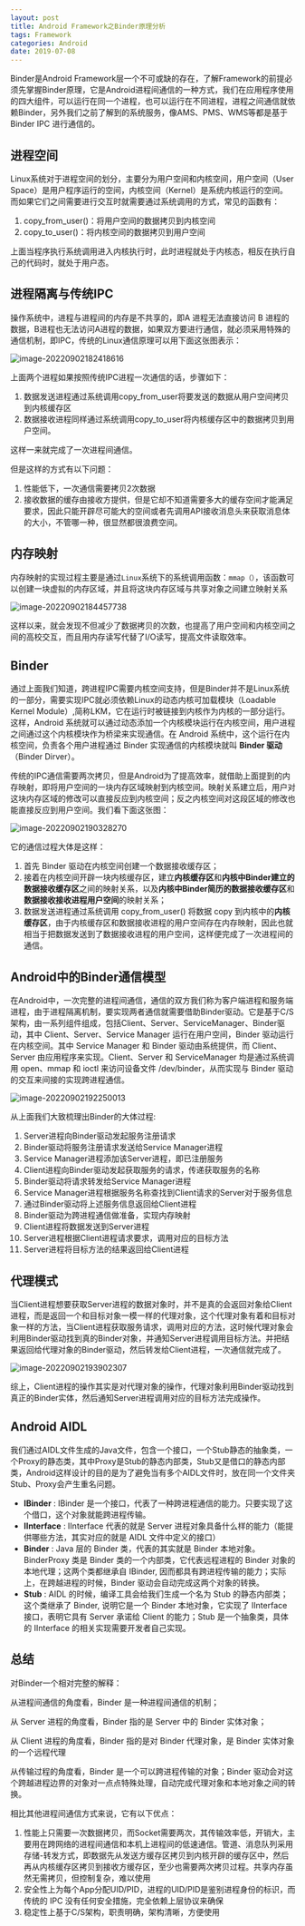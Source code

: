 ```yaml
---
layout: post
title: Android Framework之Binder原理分析
tags: Framework
categories: Android
date: 2019-07-08
--- 
```


Binder是Android Framework层一个不可或缺的存在，了解Framework的前提必须先掌握Binder原理，它是Android进程间通信的一种方式，我们在应用程序使用的四大组件，可以运行在同一个进程，也可以运行在不同进程，进程之间通信就依赖Binder，另外我们之前了解到的系统服务，像AMS、PMS、WMS等都是基于Binder IPC 进行通信的。

## 进程空间

Linux系统对于进程空间的划分，主要分为用户空间和内核空间，用户空间（User Space）是用户程序运行的空间，内核空间（Kernel）是系统内核运行的空间。而如果它们之间需要进行交互时就需要通过系统调用的方式，常见的函数有：

1. copy_from_user()：将用户空间的数据拷贝到内核空间
2. copy_to_user()：将内核空间的数据拷贝到用户空间

上面当程序执行系统调用进入内核执行时，此时进程就处于内核态，相反在执行自己的代码时，就处于用户态。

## 进程隔离与传统IPC

操作系统中，进程与进程间的内存是不共享的，即A 进程无法直接访问 B 进程的数据，B进程也无法访问A进程的数据，如果双方要进行通信，就必须采用特殊的通信机制，即IPC，传统的Linux通信原理可以用下面这张图表示：

![image-20220902182418616](https://tva1.sinaimg.cn/large/e6c9d24ely1h5sfo5sy9yj20yd0oego8.jpg)

上面两个进程如果按照传统IPC进程一次通信的话，步骤如下：

1. 数据发送进程通过系统调用copy_from_user将要发送的数据从用户空间拷贝到内核缓存区
2. 数据接收进程同样通过系统调用copy_to_user将内核缓存区中的数据拷贝到用户空间。

这样一来就完成了一次进程间通信。

但是这样的方式有以下问题：

1. 性能低下，一次通信需要拷贝2次数据
2. 接收数据的缓存由接收方提供，但是它却不知道需要多大的缓存空间才能满足要求，因此只能开辟尽可能大的空间或者先调用API接收消息头来获取消息体的大小，不管哪一种，很显然都很浪费空间。

## 内存映射

内存映射的实现过程主要是通过`Linux`系统下的系统调用函数：`mmap（）`，该函数可以创建一块虚拟的内存区域，并且将这块内存区域与共享对象之间建立映射关系

![image-20220902184457738](https://tva1.sinaimg.cn/large/e6c9d24ely1h5sg9n4v5oj20nr0gq3zz.jpg)

这样以来，就会发现不但减少了数据拷贝的次数，也提高了用户空间和内核空间之间的高校交互，而且用内存读写代替了I/O读写，提高文件读取效率。

## Binder

通过上面我们知道，跨进程IPC需要内核空间支持，但是Binder并不是Linux系统的一部分，需要实现IPC就必须依赖Linux的动态内核可加载模块（Loadable Kernel Module）,简称LKM，它在运行时被链接到内核作为内核的一部分运行。这样，Android 系统就可以通过动态添加一个内核模块运行在内核空间，用户进程之间通过这个内核模块作为桥梁来实现通信。在 Android 系统中，这个运行在内核空间，负责各个用户进程通过 Binder 实现通信的内核模块就叫 **Binder 驱动**（Binder Dirver）。

传统的IPC通信需要两次拷贝，但是Android为了提高效率，就借助上面提到的内存映射，即将用户空间的一块内存区域映射到内核空间。映射关系建立后，用户对这块内存区域的修改可以直接反应到内核空间；反之内核空间对这段区域的修改也能直接反应到用户空间。我们看下面这张图：

![image-20220902190328270](https://tva1.sinaimg.cn/large/e6c9d24ely1h5sgswloltj20wk0noq61.jpg)

它的通信过程大体是这样：

1. 首先 Binder 驱动在内核空间创建一个数据接收缓存区；
2. 接着在内核空间开辟一块内核缓存区，建立**内核缓存区**和**内核中Binder建立的数据接收缓存区**之间的映射关系，以及**内核中Binder简历的数据接收缓存区**和**数据接收接收进程用户空间**的映射关系；
3. 数据发送进程通过系统调用 copy_from_user() 将数据 copy 到内核中的**内核缓存区**，由于内核缓存区和数据接收进程的用户空间存在内存映射，因此也就相当于把数据发送到了数据接收进程的用户空间，这样便完成了一次进程间的通信。

## Android中的Binder通信模型

在Android中，一次完整的进程间通信，通信的双方我们称为客户端进程和服务端进程，由于进程隔离机制，要实现两者通信就需要借助Binder驱动。它是基于C/S 架构，由一系列组件组成，包括Client、Server、ServiceManager、Binder驱动，其中 Client、Server、Service Manager 运行在用户空间，Binder 驱动运行在内核空间。其中 Service Manager 和 Binder 驱动由系统提供，而 Client、Server 由应用程序来实现。Client、Server 和 ServiceManager 均是通过系统调用 open、mmap 和 ioctl 来访问设备文件 /dev/binder，从而实现与 Binder 驱动的交互来间接的实现跨进程通信。

![image-20220902192250013](https://tva1.sinaimg.cn/large/e6c9d24ely1h5shd1tsfej212d0ib75x.jpg)

从上面我们大致梳理出Binder的大体过程:

1. Server进程向Binder驱动发起服务注册请求
2. Binder驱动将服务注册请求发送给Service Manager进程
3. Service Manager进程添加该Server进程，即已注册服务
4. Client进程向Binder驱动发起获取服务的请求，传递获取服务的名称
5. Binder驱动将请求转发给Service Manager进程
6. Service Manager进程根据服务名称查找到Client请求的Server对于服务信息
7. 通过Binder驱动将上述服务信息返回给Client进程
8. Binder驱动为跨进程通信做准备，实现内存映射
9. Client进程将数据发送到Server进程
10. Server进程根据Client进程请求要求，调用对应的目标方法
11. Server进程将目标方法的结果返回给Client进程

## 代理模式

当Client进程想要获取Server进程的数据对象时，并不是真的会返回对象给Client进程，而是返回一个和目标对象一模一样的代理对象，这个代理对象有着和目标对象一样的方法，当Client进程获取服务请求，调用对应的方法，这时候代理对象会利用Binder驱动找到真的Binder对象，并通知Server进程调用目标方法。并把结果返回给代理对象的Binder驱动，然后转发给Client进程，一次通信就完成了。

![image-20220902193902307](https://tva1.sinaimg.cn/large/e6c9d24ely1h5shtwlgcrj20x507fjs6.jpg)

综上，Client进程的操作其实是对代理对象的操作，代理对象利用Binder驱动找到真正的Binder实体，然后通知Server进程调用对应的目标方法完成操作。

## Android AIDL

我们通过AIDL文件生成的Java文件，包含一个接口，一个Stub静态的抽象类，一个Proxy的静态类，其中Proxy是Stub的静态内部类，Stub又是借口的静态内部类，Android这样设计的目的是为了避免当有多个AIDL文件时，放在同一个文件夹Stub、Proxy会产生重名问题。

- **IBinder** : IBinder 是一个接口，代表了一种跨进程通信的能力。只要实现了这个借口，这个对象就能跨进程传输。
- **IInterface** : IInterface 代表的就是 Server 进程对象具备什么样的能力（能提供哪些方法，其实对应的就是 AIDL 文件中定义的接口）
- **Binder** : Java 层的 Binder 类，代表的其实就是 Binder 本地对象。BinderProxy 类是 Binder 类的一个内部类，它代表远程进程的 Binder 对象的本地代理；这两个类都继承自 IBinder, 因而都具有跨进程传输的能力；实际上，在跨越进程的时候，Binder 驱动会自动完成这两个对象的转换。
- **Stub** : AIDL 的时候，编译工具会给我们生成一个名为 Stub 的静态内部类；这个类继承了 Binder, 说明它是一个 Binder 本地对象，它实现了 IInterface 接口，表明它具有 Server 承诺给 Client 的能力；Stub 是一个抽象类，具体的 IInterface 的相关实现需要开发者自己实现。

## 总结

对Binder一个相对完整的解释：

从进程间通信的角度看，Binder 是一种进程间通信的机制；

从 Server 进程的角度看，Binder 指的是 Server 中的 Binder 实体对象；

从 Client 进程的角度看，Binder 指的是对 Binder 代理对象，是 Binder 实体对象的一个远程代理

从传输过程的角度看，Binder 是一个可以跨进程传输的对象；Binder 驱动会对这个跨越进程边界的对象对一点点特殊处理，自动完成代理对象和本地对象之间的转换。

相比其他进程间通信方式来说，它有以下优点：

1. 性能上只需要一次数据拷贝，而Socket需要两次，其传输效率低，开销大，主要用在跨网络的进程间通信和本机上进程间的低速通信。管道、消息队列采用存储-转发方式，即数据先从发送方缓存区拷贝到内核开辟的缓存区中，然后再从内核缓存区拷贝到接收方缓存区，至少也需要两次拷贝过程。共享内存虽然无需拷贝，但控制复杂，难以使用
2. 安全性上为每个App分配UID/PID，进程的UID/PID是鉴别进程身份的标识，而传统的 IPC 没有任何安全措施，完全依赖上层协议来确保
3. 稳定性上基于C/S架构，职责明确，架构清晰，方便使用